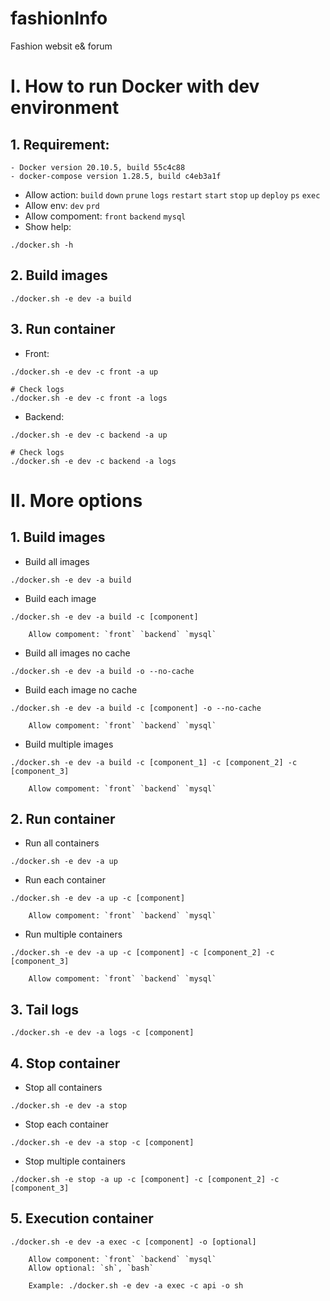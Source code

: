 # fashionInfo
Fashion websit e&amp; forum


# I. How to run Docker with dev environment
## 1. Requirement:
    - Docker version 20.10.5, build 55c4c88
    - docker-compose version 1.28.5, build c4eb3a1f

- Allow action: `build` `down` `prune` `logs` `restart` `start` `stop` `up` `deploy` `ps` `exec`
- Allow env: `dev` `prd`
- Allow compoment: `front` `backend` `mysql` 
- Show help:

```
./docker.sh -h
```
## 2. Build images

```
./docker.sh -e dev -a build
```

## 3. Run container
- Front:

```
./docker.sh -e dev -c front -a up

# Check logs
./docker.sh -e dev -c front -a logs
```

- Backend:

```
./docker.sh -e dev -c backend -a up

# Check logs
./docker.sh -e dev -c backend -a logs
```

# II. More options
## 1. Build images
- Build all images

```
./docker.sh -e dev -a build
```

- Build each image

```
./docker.sh -e dev -a build -c [component]

    Allow compoment: `front` `backend` `mysql` 
```

- Build all images no cache

```
./docker.sh -e dev -a build -o --no-cache
```

- Build each image no cache

```
./docker.sh -e dev -a build -c [component] -o --no-cache

    Allow compoment: `front` `backend` `mysql` 
```

- Build multiple images

```
./docker.sh -e dev -a build -c [component_1] -c [component_2] -c [component_3]
   
    Allow compoment: `front` `backend` `mysql` 
```

## 2. Run container
- Run all containers

```
./docker.sh -e dev -a up
```

- Run each container

```
./docker.sh -e dev -a up -c [component]

    Allow compoment: `front` `backend` `mysql` 
```

- Run multiple containers

```
./docker.sh -e dev -a up -c [component] -c [component_2] -c [component_3]

    Allow compoment: `front` `backend` `mysql` 
```

## 3. Tail logs

```
./docker.sh -e dev -a logs -c [component]
```

## 4. Stop container
- Stop all containers

```
./docker.sh -e dev -a stop
```

- Stop each container

```
./docker.sh -e dev -a stop -c [component]

```

- Stop multiple containers

```
./docker.sh -e stop -a up -c [component] -c [component_2] -c [component_3]
``` 

## 5. Execution container
```
./docker.sh -e dev -a exec -c [component] -o [optional]

    Allow component: `front` `backend` `mysql` 
    Allow optional: `sh`, `bash`

    Example: ./docker.sh -e dev -a exec -c api -o sh
```
